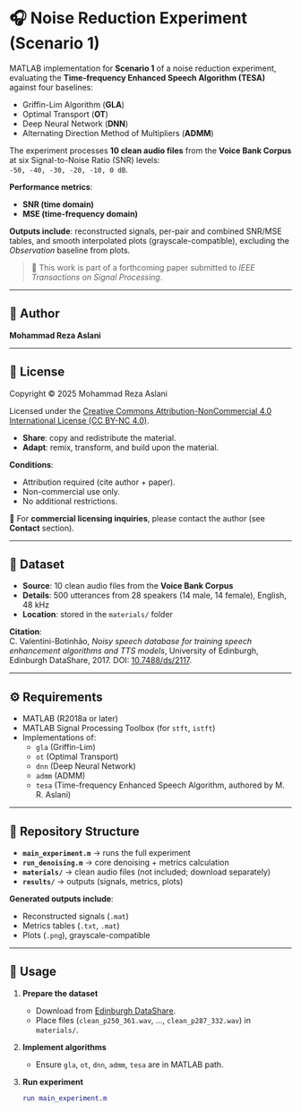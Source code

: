 # 🎧 Noise Reduction Experiment (Scenario 1)

MATLAB implementation for **Scenario 1** of a noise reduction experiment, evaluating the **Time-frequency Enhanced Speech Algorithm (TESA)** against four baselines:  
- Griffin-Lim Algorithm (**GLA**)  
- Optimal Transport (**OT**)  
- Deep Neural Network (**DNN**)  
- Alternating Direction Method of Multipliers (**ADMM**)  

The experiment processes **10 clean audio files** from the **Voice Bank Corpus** at six Signal-to-Noise Ratio (SNR) levels:  
`-50, -40, -30, -20, -10, 0 dB`.  

**Performance metrics**:  
- **SNR (time domain)**  
- **MSE (time-frequency domain)**  

**Outputs include**: reconstructed signals, per-pair and combined SNR/MSE tables, and smooth interpolated plots (grayscale-compatible), excluding the *Observation* baseline from plots.

> 📝 This work is part of a forthcoming paper submitted to *IEEE Transactions on Signal Processing*.

---

## 👤 Author
**Mohammad Reza Aslani**

---

## 📜 License
Copyright © 2025 Mohammad Reza Aslani  

Licensed under the [Creative Commons Attribution-NonCommercial 4.0 International License (CC BY-NC 4.0)](https://creativecommons.org/licenses/by-nc/4.0/).

- **Share**: copy and redistribute the material.  
- **Adapt**: remix, transform, and build upon the material.  

**Conditions**:  
- Attribution required (cite author + paper).  
- Non-commercial use only.  
- No additional restrictions.  

💼 For **commercial licensing inquiries**, please contact the author (see **Contact** section).

---

## 📂 Dataset
- **Source**: 10 clean audio files from the **Voice Bank Corpus**  
- **Details**: 500 utterances from 28 speakers (14 male, 14 female), English, 48 kHz  
- **Location**: stored in the `materials/` folder  

**Citation**:  
C. Valentini-Botinhão, *Noisy speech database for training speech enhancement algorithms and TTS models*, University of Edinburgh, Edinburgh DataShare, 2017. DOI: [10.7488/ds/2117](https://doi.org/10.7488/ds/2117).

---

## ⚙️ Requirements
- MATLAB (R2018a or later)  
- MATLAB Signal Processing Toolbox (for `stft`, `istft`)  
- Implementations of:
  - `gla` (Griffin-Lim)  
  - `ot` (Optimal Transport)  
  - `dnn` (Deep Neural Network)  
  - `admm` (ADMM)  
  - `tesa` (Time-frequency Enhanced Speech Algorithm, authored by M. R. Aslani)  

---

## 📁 Repository Structure
- **`main_experiment.m`** → runs the full experiment  
- **`run_denoising.m`** → core denoising + metrics calculation  
- **`materials/`** → clean audio files (not included; download separately)  
- **`results/`** → outputs (signals, metrics, plots)  

**Generated outputs include**:  
- Reconstructed signals (`.mat`)  
- Metrics tables (`.txt`, `.mat`)  
- Plots (`.png`), grayscale-compatible

---

## 🚀 Usage
1. **Prepare the dataset**  
   - Download from [Edinburgh DataShare](https://doi.org/10.7488/ds/2117).  
   - Place files (`clean_p250_361.wav`, …, `clean_p287_332.wav`) in `materials/`.  

2. **Implement algorithms**  
   - Ensure `gla`, `ot`, `dnn`, `admm`, `tesa` are in MATLAB path.  

3. **Run experiment**  
   ```matlab
   run main_experiment.m
